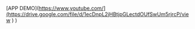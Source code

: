 [APP DEMO](https://www.youtube.com/](https://drive.google.com/file/d/1ecDnpL2jHBtjpGLectdOUfSwUm5rjrcP/view )
)
